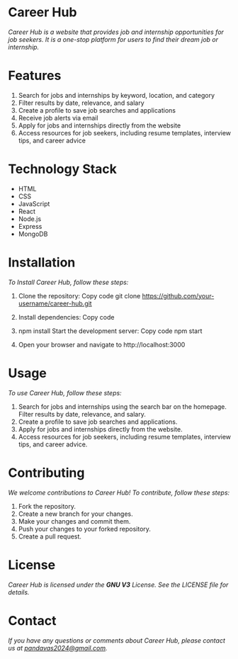 # Career Hub
*Career Hub is a website that provides job and internship opportunities for job seekers. It is a one-stop platform for users to find their dream job or internship.*

# Features
1. Search for jobs and internships by keyword, location, and category
2. Filter results by date, relevance, and salary
3. Create a profile to save job searches and applications
4. Receive job alerts via email
5. Apply for jobs and internships directly from the website
6. Access resources for job seekers, including resume templates, interview tips, and career advice

# Technology Stack
- HTML
- CSS
- JavaScript
- React
- Node.js
- Express
- MongoDB

# Installation


*To Install Career Hub, follow these steps:*

1. Clone the repository:
Copy code
git clone https://github.com/your-username/career-hub.git

2. Install dependencies:
Copy code

3. npm install
Start the development server:
Copy code
npm start
4. Open your browser and navigate to http://localhost:3000

# Usage


*To use Career Hub, follow these steps:*

1. Search for jobs and internships using the search bar on the homepage.
Filter results by date, relevance, and salary.
2. Create a profile to save job searches and applications.
3. Apply for jobs and internships directly from the website.
4. Access resources for job seekers, including resume templates, interview tips, and career advice.

# Contributing
*We welcome contributions to Career Hub! To contribute, follow these steps:*

1. Fork the repository.
2. Create a new branch for your changes.
3. Make your changes and commit them.
4. Push your changes to your forked repository.
5. Create a pull request.

# License
*Career Hub is licensed under the **GNU V3** License. See the LICENSE file for details.*

# Contact

*If you have any questions or comments about Career Hub, please contact us at pandavas2024@gmail.com.*



